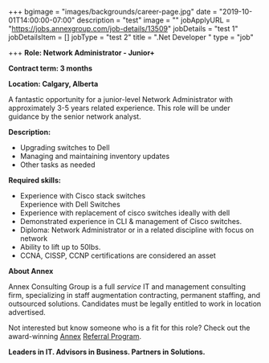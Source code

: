 +++
bgimage = "images/backgrounds/career-page.jpg"
date = "2019-10-01T14:00:00-07:00"
description = "test"
image = ""
jobApplyURL = "https://jobs.annexgroup.com/job-details/13509"
jobDetails = "test 1"
jobDetailsItem = []
jobType = "test 2"
title = ".Net Developer "
type = "job"

+++
**Role: Network Administrator - Junior+**

**Contract term: 3 months**

**Location: Calgary, Alberta**

A fantastic opportunity for a junior-level Network Administrator with approximately 3-5 years related experience. This role will be under guidance by the senior network analyst.

**Description:**

* Upgrading switches to Dell
* Managing and maintaining inventory updates
* Other tasks as needed

**Required skills:**

* Experience with Cisco stack switches  
  Experience with Dell Switches
* Experience with replacement of cisco switches ideally with dell
* Demonstrated experience in CLI & management of Cisco switches.
* Diploma: Network Administrator or in a related discipline with focus on network
* Ability to lift up to 50lbs.
* CCNA, CISSP, CCNP certifications are considered an asset

**About Annex**

Annex Consulting Group is a full _service_ IT and management consulting firm, specializing in staff augmentation contracting, permanent staffing, and outsourced solutions. Candidates must be legally entitled to work in location advertised.

Not interested but know someone who is a fit for this role? Check out the award-winning [Annex](http://www.annexgroup.com/) [Referral Program](http://www.annexgroup.com/about/referral-program/).

**Leaders in IT. Advisors in Business. Partners in Solutions.**
